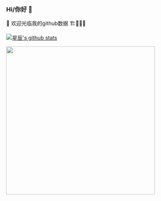 ### Hi/你好 👋

🔭  欢迎光临我的github数据  🏗🚧👷‍♂️

<!--
**happy888888/happy888888** is a ✨ _special_ ✨ repository because its `README.md` (this file) appears on your GitHub profile.

Here are some ideas to get you started:

- 🔭 I’m currently working on ...
- 🌱 I’m currently learning ...
- 👯 I’m looking to collaborate on ...
- 🤔 I’m looking for help with ...
- 💬 Ask me about ...
- 📫 How to reach me: ...
- 😄 Pronouns: ...
- ⚡ Fun fact: ...
-->

[![星辰's github stats](https://github-readme-stats.vercel.app/api?username=happy888888)](https://github.com/happy888888/ '星辰的信息')

<img src="https://badges.toozhao.com/badges/01EJWJV1BRF0GW9JVCGGNKTSDY/blue.svg" width=400/>
